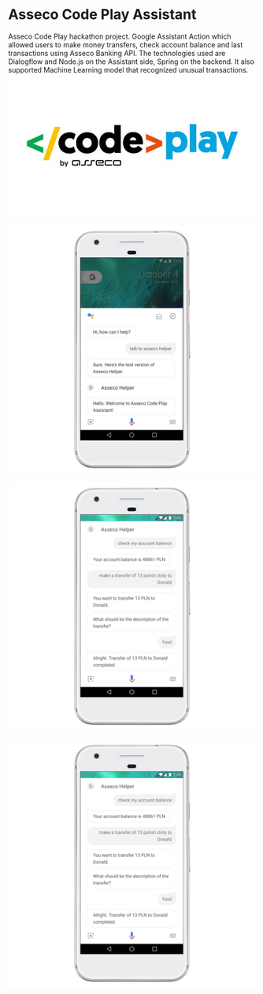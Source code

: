 # Asseco Code Play Assistant
Asseco Code Play hackathon project. Google Assistant Action which allowed users to make money transfers, check account balance and last transactions using Asseco Banking API. The technologies used are Dialogflow and Node.js on the Assistant side, Spring on the backend. It also supported Machine Learning model that recognized unusual transactions.
![Demo 1](/demo/CodePlay_Logo_RGB_W-750x430.jpg)



![Demo 1](/demo/asseco_demo_1.png)


![Demo 2](/demo/asseco_demo_2.png)


![Demo 2](/demo/asseco_demo_2.png)

